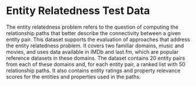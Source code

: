 # Entity Relatedness Test Data

The entity relatedness problem refers to the question of computing the relationship paths that better describe the connectivity between a given entity pair. This dataset supports the evaluation of approaches that address the entity relatedness problem. It covers two familiar domains, music and movies, and uses data available in IMDb and last.fm, which are popular reference datasets in these domains. The dataset contains 20 entity pairs from each of these domains and, for each entity pair, a ranked list with 50 relationship paths. It also contains entity ratings and property relevance scores for the entities and properties used in the paths.
